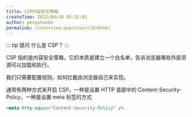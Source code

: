 ```yaml
---
title: CSP内容安全策略
createTime: 2022/04/20 05:32:01
author: pengzhanbo
permalink: /interview-question/cl8r03ok/
---
```


::: tip 提问
什么是 CSP？
:::

CSP 指的是内容安全策略，它的本质是建立一个白名单，告诉浏览器哪些外部资源可以加载和执行。

我们只需要配置规则，如何拦截由浏览器自己来实现。

通常有两种方式来开启 CSP，一种是设置 HTTP 首部中的 Content-Security-Policy，一种是设置 meta 标签的方式

```html
<meta http-equiv="Content-Security-Policy" />
```
